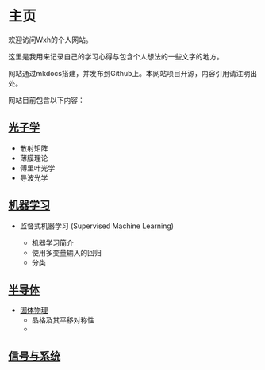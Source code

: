 # 主页

欢迎访问Wxh的个人网站。

这里是我用来记录自己的学习心得与包含个人想法的一些文字的地方。

网站通过mkdocs搭建，并发布到Github上。本网站项目开源，内容引用请注明出处。

网站目前包含以下内容：

## [光子学](photonics/photonics.md)

* 散射矩阵
* 薄膜理论
* 傅里叶光学
* 导波光学

## [机器学习](machine_learning/machine_learning.md)

* 监督式机器学习 (Supervised Machine Learning)

  * 机器学习简介
  * 使用多变量输入的回归
  * 分类

## [半导体](semiconductor/semiconductor.md)

* [固体物理](semiconductor/solid_state/solid_state.md)
  * 晶格及其平移对称性
  * 

## [信号与系统](signals_and_systems/signals_and_systems.md)
